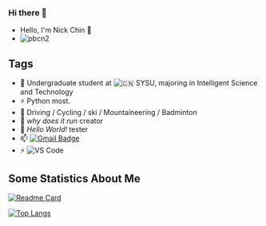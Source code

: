 ### Hi there 👋

- Hello, I'm Nick Chin 👋
- ![pbcn2](https://komarev.com/ghpvc/?username=pbcn2)

## Tags

- 🍻 Undergraduate student at ![🇨🇳](https://cdn.emojidex.com/emoji/seal/中国国旗.png "中国国旗") SYSU, majoring in Intelligent Science and Technology
- ⚡ Python most.
- 🏃 Driving / Cycling / ski / Mountaineering / Badminton
- 🤔 _why does it run_ creator
- 💬 _Hello World!_ tester
- 📫 [![Gmail Badge](https://img.shields.io/badge/-Gmail-c14438?style=flat-square&logo=Gmail&logoColor=white&link=mailto:sumyggsun@gmail.com)](mailto:pbcn2secure@gmail.com)
- ⚡ ![VS Code](http://img.shields.io/badge/-VS%20Code-007ACC?style=flat-square&logo=visual-studio-code&logoColor=ffffff)

## Some Statistics About Me

[![Readme Card](https://github-readme-stats.vercel.app/api?username=pbcn2&show_icons=true&title_color=ffffff&icon_color=bb2acf&text_color=daf7dc&bg_color=151515)](https://github.com/anuraghazra/github-readme-stats)

[![Top Langs](https://github-readme-stats.vercel.app/api/top-langs/?username=pbcn2&layout=compact&exclude_repo=sumy7.github.io&title_color=ffffff&icon_color=bb2acf&text_color=daf7dc&bg_color=151515)](https://github.com/anuraghazra/github-readme-stats)
